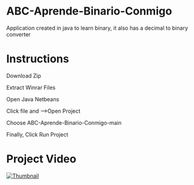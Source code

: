 # ABC-Aprende-Binario-Conmigo
Application created in java to learn binary, it also has a decimal to binary converter
<h1>Instructions</h1>

<p>Download Zip</p>
<p>Extract Winrar Files</p>
<p>Open Java Netbeans</p>
<p>Click file and -->Open Project </p>
<p>Choose ABC-Aprende-Binario-Conmigo-main</p>
<p>Finally, Click Run Project</p>

<h1>Project Video</h1>
<a href="https://youtu.be/fvkaWEfHOFA"><img src="https://i.ibb.co/SJNJqWJ/Thumbnail.jpg" alt="Thumbnail" border="0"></a>



